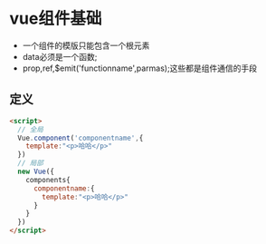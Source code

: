 # vue组件基础
  - 一个组件的模版只能包含一个根元素
  - data必须是一个函数;
  - prop,ref,$emit('functionname',parmas);这些都是组件通信的手段
## 定义
  ```html
  <script>
    // 全局
    Vue.component('componentname',{
      template:"<p>哈哈</p>"
    })
    // 局部
    new Vue({
      components{
        componentname:{
          template:"<p>哈哈</p>"
        }
      }
    })
  </script>
  ```
 
  





